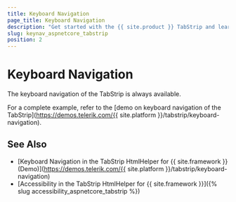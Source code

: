 ```yaml
---
title: Keyboard Navigation
page_title: Keyboard Navigation
description: "Get started with the {{ site.product }} TabStrip and learn about the accessibility support it provides through its keyboard navigation functionality."
slug: keynav_aspnetcore_tabstrip
position: 2
---
```


# Keyboard Navigation

The keyboard navigation of the TabStrip is always available.

For a complete example, refer to the [demo on keyboard navigation of the TabStrip](https://demos.telerik.com/{{ site.platform }}/tabstrip/keyboard-navigation).

## See Also

* [Keyboard Navigation in the TabStrip HtmlHelper for {{ site.framework }} (Demo)](https://demos.telerik.com/{{ site.platform }}/tabstrip/keyboard-navigation)
* [Accessibility in the TabStrip HtmlHelper for {{ site.framework }}]({% slug accessibility_aspnetcore_tabstrip %})
